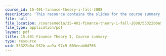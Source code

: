 ```yaml
---
course_id: 15-401-finance-theory-i-fall-2008
description: 'This resource contains the slides for the course summary. '
file: null
file_location: /coursemedia/15-401-finance-theory-i-fall-2008/55322b0a932baa9a97c5603eeab0d766_MIT15_401F08_summary.pdf
file_type: application/pdf
layout: pdf
title: 15.401 Finance Theory I, Course summary
type: resource
uid: 55322b0a-932b-aa9a-97c5-603eeab0d766
---
```

